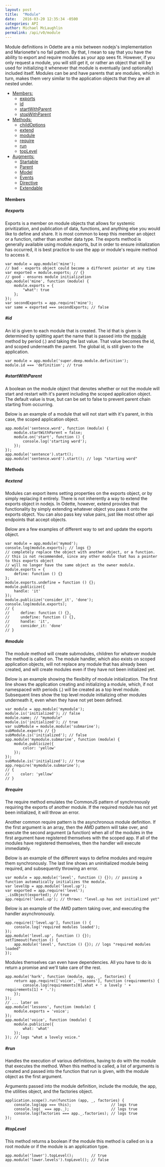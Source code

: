 ```yaml
---
layout: post
title:  "Module"
date:   2016-03-20 12:35:34 -0500
categories: API
author: Michael McLaughlin
permalink: /api/v0/module
---
```


<p>Module definitions in Odette are a mix between nodejs's implementation and Marionette's no fail pattern. By that, I mean to say that you have the ability to export and require modules as your app sees fit. However, if you only request a module, you will still get it, or rather an object that will be used for initializing it whenever that module is eventually (and optionally) included itself. Modules can be and have parents that are modules, which in turn, makes them very similar to the application objects that they are all nested under.</p>
<ul class="list navigation-links">
    <li class="left clear-left">
        <a href="#members">Members:</a>
        <ul class="list nested-list">
            <li class="left clear-left"><a href="#members_exports">exports</a></li>
            <li class="left clear-left"><a href="#members_id">id</a></li>
            <li class="left clear-left"><a href="#members_startWithParent">startWithParent</a></li>
            <li class="left clear-left"><a href="#members_stopWithParent">stopWithParent</a></li>
        </ul>
    </li>
    <li class="left clear-left">
        <a href="#methods">Methods:</a>
        <ul class="list nested-list">
            <li class="left clear-left"><a href="#methods_childOptions">childOptions</a></li>
            <li class="left clear-left"><a href="#methods_extend">extend</a></li>
            <li class="left clear-left"><a href="#methods_module">module</a></li>
            <li class="left clear-left"><a href="#methods_require">require</a></li>
            <li class="left clear-left"><a href="#methods_run">run</a></li>
            <li class="left clear-left"><a href="#methods_topLevel">topLevel</a></li>
        </ul>
    </li>
    <li class="left clear-left">
        <a href="javascript:void 0;">Augments:</a>
        <ul class="list nested-list">
            <li class="left clear-left"><a href="/api/v0/startable">Startable</a></li>
            <li class="left clear-left"><a href="/api/v0/parent">Parent</a></li>
            <li class="left clear-left"><a href="/api/v0/model">Model</a></li>
            <li class="left clear-left"><a href="/api/v0/events">Events</a></li>
            <li class="left clear-left"><a href="/api/v0/directive">Directive</a></li>
            <li class="left clear-left"><a href="/api/v0/extendable">Extendable</a></li>
        </ul>
    </li>
</ul>
<h4 id="members" class="title-headline">Members</h4>
<h5 id="members_exports" class="title-headline">#exports</h5>
<p>Exports is a member on module objects that allows for systemic privitization, and publication of data, functions, and anything else you would like to define and share. It is most common to keep this member an object or a function, rather than another data type. The exports method is generally available using module.exports, but in order to ensure initialization has occurred, it is best practice to use the app or module's require method to access it.</p>
<pre class="code code-section" is="code-snippet"><code class="language-javascript">var module = app.module('mine');
// bad - exports object could become a different pointer at any time
var exported = module.exports; // {}
// good - ensures module initialization
app.module('mine', function (module) {
    module.exports = {
        "what": true
    };
});
var secondExports = app.require('mine');
var same = exported === secondExports; // false
</code></pre>
<h5 id="members_id" class="title-headline">#id</h5>
<p>An id is given to each module that is created. The id that is given is determined by splitting apart the name that is passed into the <a href="#methods_module">module</a> method by period (.) and taking the last value. That value becomes the id, and scoped underneath the parent. The global id, is still given to the application.</p>
<pre class="code code-section" is="code-snippet"><code class="language-javascript">var module = app.module('super.deep.module.definition');
module.id === 'definition'; // true</code></pre>
<h5 id="members_startWithParent" class="title-headline">#startWithParent</h5>
<p>A boolean on the module object that denotes whether or not the module will start and restart with it's parent including the scoped application object. The default value is true, but can be set to false to prevent parent chain starting from occurring.</p>
<p>Below is an example of a module that will not start with it's parent, in this case, the scoped application object.</p>
<pre class="code code-section" is="code-snippet"><code class="language-javascript">app.module('sentence.word', function (module) {
    module.startWithParent = false;
    module.on('start', function () {
        console.log('starting word');
    });
});
app.module('sentence').start();
app.module('sentence.word').start(); // logs "starting word"</code></pre>
<h4 id="methods" class="title-headline">Methods</h4>
<h5 id="methods_extend" class="title-headline">#extend</h5>
<p>Modules can export items setting properties on the exports object, or by simply replacing it entirely. There is not inherently a way to extend the exports object in nodejs. In Odette, however, extend provides that functionality by simply extending whatever object you pass it onto the exports object. You can also pass key value pairs, just like most other api endpoints that accept objects.</p>
<p>Below are a few examples of different way to set and update the exports object.</p>
<pre class="code code-section" is="code-snippet"><code class="language-javascript">var module = app.module('mymod');
console.log(module.exports); // logs {}
// completely replace the object with another object, or a function.
// this is not recommended, since any other module that has a pointer to this exports object
// will no longer have the same object as the owner module.
module.exports = {
    define: function () {}
};
module.exports.undefine = function () {};
module.publicize({
    handle: 'it'
});
module.publicize('consider_it', 'done');
console.log(module.exports);
// {
//     define: function () {},
//     undefine: function () {},
//     handle: 'it',
//     consider_it: 'done'
// }</code></pre>
<h5 id="methods_module" class="title-headline">#module</h5>
<p>The module method will create submodules, children for whatever module the method is called on. The module handler, which also exists on scoped application objects, will not replace any module that has already been created, and will create modules even if they have not been initialized yet.</p>
<p>Below is an example showing the flexibilty of module initialization. The first line shows the application creating and initializing a module, which, if not namespaced with periods (.) will be created as a top level module. Subsequent lines show the top level module initializing other modules underneath it, even when they have not yet been defined.</p>
<pre class="code code-section" is="code-snippet"><code class="language-javascript">var module = app.module('mymodule');
module.is('initialized'); // false
module.name; // "mymodule"
module.is('initialized'); // true
var subModule = module.module('submarine');
subModule.exports // {}
subModule.is('initialized'); // false
app.module('mymodule.submarine', function (module) {
    module.publicize({
        color: 'yellow'
    });
});
subModule.is('initialized'); // true
app.require('mymodule.submarine');
// {
//     color: 'yellow'
// }
</code></pre>
<h5 id="require" class="title-headline">#require</h5>
<p>The require method emulates the CommonJS pattern of synchronously requiring the exports of another module. If the required module has not yet been initialized, it will throw an error.</p>
<p>Another common require pattern is the asynchronous module definition. If the first argument is an array, then the AMD pattern will take over, and execute the second argument (a function) when all of the modules in the first argument have registered themselves with the scoped app. If all of the modules have registered themselves, then the handler will execute immediately.</p>
<p>Below is an example of the different ways to define modules and require them synchronously. The last line shows an uninitialized module being required, and subsequently throwing an error.</p>
<pre class="code code-section" is="code-snippet"><code class="language-javascript">var module = app.module('level', function () {}); // passing a function automatically initializes the module.
var levelUp = app.module('level.up');
var exported = app.require('level');
_.isObject(exported); // true
app.require('level.up'); // throws: "level.up has not initialized yet"</code></pre>
<p>Below is an example of the AMD pattern taking over, and executing the handler asynchronously.</p>
<pre class="code code-section" is="code-snippet"><code class="language-javascript">app.require(['level.up'], function () {
    console.log('required modules loaded');
});
app.module('level.up', function () {});
setTimeout(function () {
    app.module('level', function () {}); // logs "required modules loaded"
});</code></pre>
<p>Modules themselves can even have dependencies. All you have to do is return a promise and we'll take care of the rest.</p>
<pre class="code code-section" is="code-snippet"><code class="language-javascript">app.module('hark', function (module, app, _, factories) {
    return app.require(['voice', 'lessons'], function (requirements) {
        console.log(requirements[0].what + ' a lovely ' + requirements[1] + '.');
    });
});
// ... later on
app.module('lessons', function (module) {
    module.exports = 'voice';
});
app.module('voice', function (module) {
    module.publicize({
        what: 'what'
    });
}); // logs "what a lovely voice."</code></pre>
<h5 id="run" class="title-headline">#run</h5>
<p>Handles the execution of various definitions, having to do with the module that executes the method. When this method is called, a list of arguments is created and passed into the function that run is given, with the module object as the first argument.</p>
<p>Arguments passed into the module definition, include the module, the app, the utilities object, and the factories object.</p>
<pre class="code code-section" is="code-snippet"><code class="language-javascript">application.scope().run(function (app, _, factories) {
    console.log(app === this);                  // logs true
    console.log(_ === app._);                   // logs true
    console.log(factories === app._.factories); // logs true
});</code></pre>
<h5 id="topLevel" class="title-headline">#topLevel</h5>
<p>This method returns a boolean if the module this method is called on is a root module or if the module is an application type.</p>
<pre class="code code-section" is="code-snippet"><code class="language-javascript">app.module('lower').topLevel();        // true
app.module('lower.levels').topLevel(); // false</code></pre>